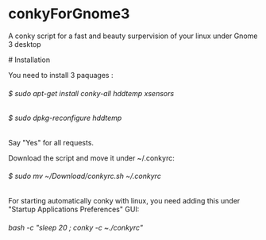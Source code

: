 # conkyForGnome3
<p>A conky script for a fast and beauty surpervision of your linux under Gnome 3 desktop</p>
<p></p>
# Installation
<p></p>
<p>You need to install 3 paquages :</p>
<h6>$ sudo apt-get install conky-all hddtemp xsensors</h6>
<p></p>
<h6>$ sudo dpkg-reconfigure hddtemp</h6>
<p>Say "Yes" for all requests.</p>
<p></p>
<p>Download the script and move it under ~/.conkyrc:</p>
<h6>$ sudo mv ~/Download/conkyrc.sh  ~/.conkyrc</h6>
<p></p>
<p>For starting automatically conky with linux, you need adding this under "Startup Applications Preferences" GUI:</p>
<h6>bash -c "sleep 20 ; conky -c ~./conkyrc"</h6>

